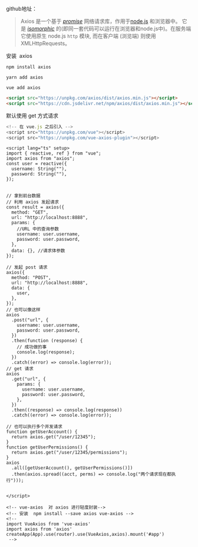 


github地址：


> Axios 是一个基于 [_promise_](https://javascript.info/promise-basics) 网络请求库，作用于[node.js](https://nodejs.org/) 和浏览器中。 它是 [_isomorphic_](https://www.lullabot.com/articles/what-is-an-isomorphic-application) 的(即同一套代码可以运行在浏览器和node.js中)。在服务端它使用原生 node.js `http` 模块, 而在客户端 (浏览端) 则使用 XMLHttpRequests。


安装  axios

`npm install axios`

`yarn add axios`

`vue add axios`

```html
<script src="https://unpkg.com/axios/dist/axios.min.js"></script>
<script src="https://cdn.jsdelivr.net/npm/axios/dist/axios.min.js"></script>
```

默认使用 get 方式请求

```javascript
<!-- 在 vue.js 之后引入 -->
<script src="https://unpkg.com/vue"></script>
<script src="https://unpkg.com/vue-axios-plugin"></script>
```

```vue
<script lang="ts" setup>
import { reactive, ref } from "vue";
import axios from "axios";
const user = reactive({
  username: String(""),
  password: String(""),
});


// 拿到前台数据
// 利用 axios 发起请求
const result = axios({
  method: "GET",
  url: "http://localhost:8888",
  params: {
    //URL 中的查询参数
    username: user.username,
    password: user.password,
  },
  data: {}, //请求体参数
});

// 发起 post 请求
axios({
  method: "POST",
  url: "http://localhost:8888",
  data: {
    user,
  },
});
// 也可以像这样
axios
  .post("url", {
    username: user.username,
    password: user.password,
  })
  .then(function (response) {
    // 成功做的事
    console.log(response);
  })
  .catch((error) => console.log(error));
// get 请求
axios
  .get("url", {
    params: {
      username: user.username,
      password: user.password,
    },
  })
  .then((response) => console.log(response))
  .catch((error) => console.log(error));

// 也可以执行多个并发请求
function getUserAccount() {
  return axios.get("/user/12345");
}
function getUserPermissions() {
  return axios.get("/user/12345/permissions");
}
axios
  .all([getUserAccount(), getUserPermissions()])
  .then(axios.spread((acct, perms) => console.log("两个请求现在都执行")));


</script>

<!-- vue-axios  对 axios 进行轻度封装-->
<!-- 安装  npm install --save axios vue-axios -->
<!-- 
import VueAxios from 'vue-axios'
import axios from 'axios'
createApp(App).use(router).use(VueAxios,axios).mount('#app')
 -->
```
